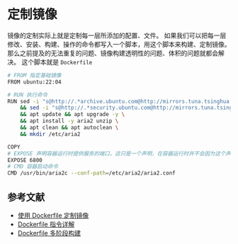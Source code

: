 # 定制镜像

镜像的定制实际上就是定制每一层所添加的配置、文件。
如果我们可以把每一层修改、安装、构建、操作的命令都写入一个脚本，用这个脚本来构建、定制镜像。
那么之前提及的无法重复的问题、镜像构建透明性的问题、体积的问题就都会解决。
这个脚本就是 `Dockerfile`

```bash
# FROM 指定基础镜像
FROM ubuntu:22:04

# RUN 执行命令
RUN sed -i "s@http://.*archive.ubuntu.com@http://mirrors.tuna.tsinghua.edu.cn@g" /etc/apt/sources.list \
    && sed -i "s@http://.*security.ubuntu.com@http://mirrors.tuna.tsinghua.edu.cn@g" /etc/apt/sources.list \
    && apt update && apt upgrade -y \
    && apt install -y aria2 unzip \
    && apt clean && apt autoclean \
    && mkdir /etc/aria2

COPY 
# EXPOSE 声明容器运行时提供服务的端口，这只是一个声明，在容器运行时并不会因为这个声明应用就会开启这个端口的服务。
EXPOSE 6800
# CMD 容器启动命令
CMD /usr/bin/aria2c --conf-path=/etc/aria2/aria2.conf

```


## 参考文献

- [使用 Dockerfile 定制镜像](https://yeasy.gitbook.io/docker_practice/image/build)
- [Dockerfile 指令详解](https://yeasy.gitbook.io/docker_practice/image/dockerfile)
- [Dockerfile 多阶段构建](https://yeasy.gitbook.io/docker_practice/image/multistage-builds)